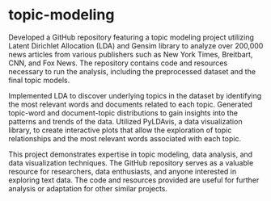 # topic-modeling
Developed a GitHub repository featuring a topic modeling project utilizing Latent Dirichlet Allocation (LDA) and Gensim library to analyze over 200,000 news articles from various publishers such as New York Times, Breitbart, CNN, and Fox News. The repository contains code and resources necessary to run the analysis, including the preprocessed dataset and the final topic models.

Implemented LDA to discover underlying topics in the dataset by identifying the most relevant words and documents related to each topic. Generated topic-word and document-topic distributions to gain insights into the patterns and trends of the data. Utilized PyLDAvis, a data visualization library, to create interactive plots that allow the exploration of topic relationships and the most relevant words associated with each topic.

This project demonstrates expertise in topic modeling, data analysis, and data visualization techniques. The GitHub repository serves as a valuable resource for researchers, data enthusiasts, and anyone interested in exploring text data. The code and resources provided are useful for further analysis or adaptation for other similar projects.
